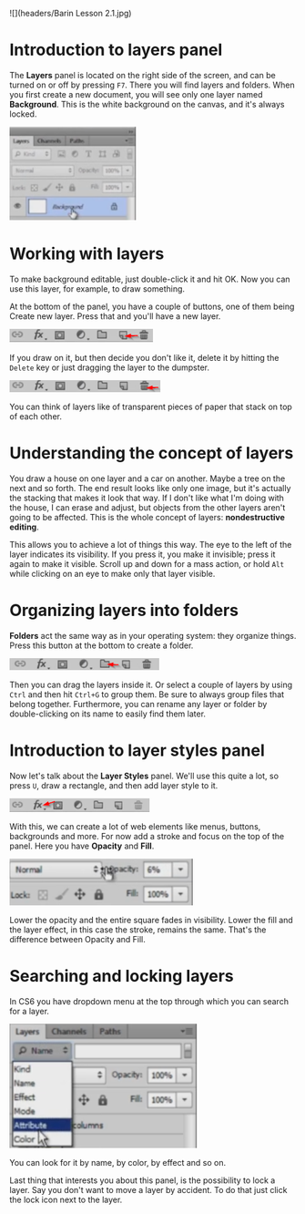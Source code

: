 ![](headers/Barin Lesson 2.1.jpg)
# Introduction to layers panel

The **Layers** panel is located on the right side of the screen, and can be turned on or off by pressing `F7`. There you will find layers and folders. When you first create a new document, you will see only one layer named **Background**. This is the white background on the canvas, and it's always locked.

![](images/2-1_layers.png)

# Working with layers

To make background editable, just double-click it and hit OK. Now you can use this layer, for example, to draw something.

At the bottom of the panel, you have a couple of buttons, one of them being Create new layer. Press that and you'll have a new layer.

![](images/2-1_new_layer.png)

If you draw on it, but then decide you don't like it, delete it by hitting the `Delete` key or just dragging the layer to the dumpster.

![](images/2-1_delete_layer.png)

You can think of layers like of transparent pieces of paper that stack on top of each other.

# Understanding the concept of layers

You draw a house on one layer and a car on another. Maybe a tree on the next and so forth. The end result looks like only one image, but it's actually the stacking that makes it look that way. If I don't like what I'm doing with the house, I can erase and adjust, but objects from the other layers aren't going to be affected. This is the whole concept of layers: **nondestructive editing**.

This allows you to achieve a lot of things this way. The eye to the left of the layer indicates its visibility. If you press it, you make it invisible; press it again to make it visible. Scroll up and down for a mass action, or hold `Alt` while clicking on an eye to make only that layer visible.

# Organizing layers into folders

**Folders** act the same way as in your operating system: they organize things. Press this button at the bottom to create a folder.

![](images/2-1_new_folder.png)

Then you can drag the layers inside it. Or select a couple of layers by using `Ctrl` and then hit `Ctrl+G` to group them. Be sure to always group files that belong together. Furthermore, you can rename any layer or folder by double-clicking on its name to easily find them later.

# Introduction to layer styles panel

Now let's talk about the **Layer Styles** panel. We'll use this quite a lot, so press `U`, draw a rectangle, and then add layer style to it.

![](images/2-1_layer_style.png)

With this, we can create a lot of web elements like menus, buttons, backgrounds and more. For now add  a stroke and focus on the top of the panel. Here you have **Opacity** and **Fill**.

![](images/2-1_opacity.png)

Lower the opacity and the entire square fades in visibility. Lower the fill and the layer effect, in this case the stroke, remains the same. That's the difference between Opacity and Fill.

# Searching and locking layers

In CS6 you have dropdown menu at the top through which you can search for a layer.

![](images/2-1_search.png)

You can look for it by name, by color, by effect and so on.

Last thing that interests you about this panel, is the possibility to lock a layer. Say you don't want to move a layer by accident. To do that just click the lock icon next to the layer.